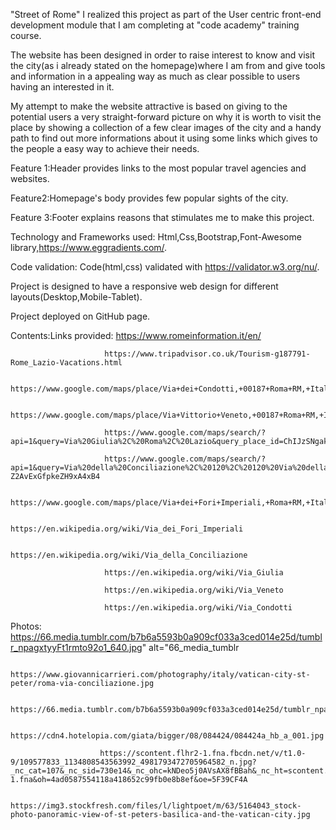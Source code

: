 "Street of Rome"
I realized this project as part of the User centric front-end development module that I am completing at "code academy" training course.

The website has been designed in order to raise interest to know and visit the city(as i already stated on the homepage)where I am from and give tools and information in a appealing way as much as clear possible to users having an interested in it.

My attempt to make the website attractive is based on giving to the potential users a very straight-forward picture on why it is worth to visit the place by showing a collection of a few clear images of the city and a handy path to find out more informations about it using some links which gives to the people a easy way to achieve their needs.

Feature 1:Header provides links to the most popular travel agencies and websites.

Feature2:Homepage's body provides few popular sights of the city.

Feature 3:Footer explains reasons that stimulates me to make this project.

Technology and Frameworks used: Html,Css,Bootstrap,Font-Awesome library,https://www.eggradients.com/.

Code validation: Code(html,css) validated with https://validator.w3.org/nu/.

Project is designed to have a responsive web design for different layouts(Desktop,Mobile-Tablet).

Project deployed on GitHub page.

Contents:Links provided: https://www.romeinformation.it/en/

                         https://www.tripadvisor.co.uk/Tourism-g187791-Rome_Lazio-Vacations.html

                         https://www.google.com/maps/place/Via+dei+Condotti,+00187+Roma+RM,+Italy/@41.9051393,12.4783212,17z/data=!3m1!4b1!4m5!3m4!1s0x132f6054507d9da7:0xf7a4ecac27548b0b!8m2!3d41.905109!4d12.480518

                         https://www.google.com/maps/place/Via+Vittorio+Veneto,+00187+Roma+RM,+Italy/@41.9061333,12.4808084,15z/data=!3m1!4b1!4m5!3m4!1s0x132f61aa04368f9d:0xbe09d7baa2bd2f89!8m2!3d41.9067517!4d12.4889386

                         https://www.google.com/maps/search/?api=1&query=Via%20Giulia%2C%20Roma%2C%20Lazio&query_place_id=ChIJzSNgakRgLxMRVtgOhCvrKE0

                         https://www.google.com/maps/search/?api=1&query=Via%20della%20Conciliazione%2C%20120%2C%20120%20Via%20della%20Conciliazione%2C%20Roma%2C%20Lazio&query_place_id=EjNWaWEgZGVsbGEgQ29uY2lsaWF6aW9uZSwgMTIwLCAwMDE5MyBSb21hIFJNLCBJdGFsaWEiGhIYChQKEgkRypy-Z2AvExGfpkeZH9xA4xB4

                         https://www.google.com/maps/place/Via+dei+Fori+Imperiali,+Roma+RM,+Italy/@41.8933542,12.484765,17z/data=!3m1!4b1!4m5!3m4!1s0x132f61b3f0a39c4f:0x42f40ce9df3b57c7!8m2!3d41.8933542!4d12.4869537

                         https://en.wikipedia.org/wiki/Via_dei_Fori_Imperiali

                         https://en.wikipedia.org/wiki/Via_della_Conciliazione

                         https://en.wikipedia.org/wiki/Via_Giulia

                         https://en.wikipedia.org/wiki/Via_Veneto

                         https://en.wikipedia.org/wiki/Via_Condotti

Photos:                 https://66.media.tumblr.com/b7b6a5593b0a909cf033a3ced014e25d/tumblr_npagxtyyFt1rmto92o1_640.jpg"                                    alt="66_media_tumblr

                        https://www.giovannicarrieri.com/photography/italy/vatican-city-st-peter/roma-via-conciliazione.jpg

                        https://66.media.tumblr.com/b7b6a5593b0a909cf033a3ced014e25d/tumblr_npagxtyyFt1rmto92o1_640.jpg

                        https://cdn4.hotelopia.com/giata/bigger/08/084424/084424a_hb_a_001.jpg

                        https://scontent.flhr2-1.fna.fbcdn.net/v/t1.0-9/109577833_1134808543563992_4981793472705964582_n.jpg?_nc_cat=107&_nc_sid=730e14&_nc_ohc=kNDeo5j0AVsAX8fBBah&_nc_ht=scontent.flhr2-1.fna&oh=4ad0587554118a418652c99fb0e8b8ef&oe=5F39CF4A

                        https://img3.stockfresh.com/files/l/lightpoet/m/63/5164043_stock-photo-panoramic-view-of-st-peters-basilica-and-the-vatican-city.jpg


                          
                        






